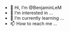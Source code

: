 - 👋 Hi, I’m @BenjaminLeM
- 👀 I’m interested in ...
- 🌱 I’m currently learning ...
- 📫 How to reach me ...

<!---
BenjaminLeM/BenjaminLeM is a ✨ special ✨ repository because its `README.md` (this file) appears on your GitHub profile.
You can click the Preview link to take a look at your changes.
--->
